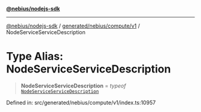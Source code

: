 [**@nebius/nodejs-sdk**](../../../../../README.md)

---

[@nebius/nodejs-sdk](../../../../../README.md) / [generated/nebius/compute/v1](../README.md) / NodeServiceServiceDescription

# Type Alias: NodeServiceServiceDescription

> **NodeServiceServiceDescription** = _typeof_ [`NodeServiceServiceDescription`](../variables/NodeServiceServiceDescription.md)

Defined in: src/generated/nebius/compute/v1/index.ts:10957
